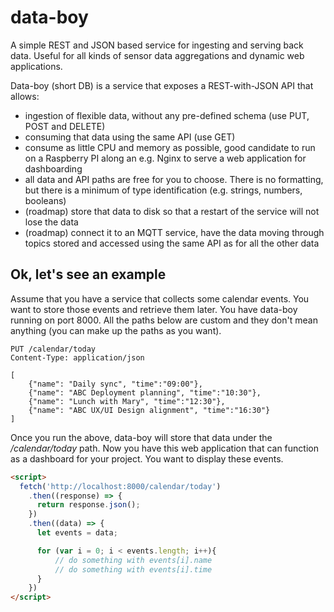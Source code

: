 # data-boy
A simple REST and JSON based service for ingesting and serving back data. Useful for all kinds of sensor data aggregations and dynamic web applications.

Data-boy (short DB) is a service that exposes a REST-with-JSON API that allows:
* ingestion of flexible data, without any pre-defined schema (use PUT, POST and DELETE)
* consuming that data using the same API (use GET)
* consume as little CPU and memory as possible, good candidate to run on a Raspberry PI along an e.g. Nginx to serve a web application for dashboarding
* all data and API paths are free for you to choose. There is no formatting, but there is a minimum of type identification (e.g. strings, numbers, booleans)
* (roadmap) store that data to disk so that a restart of the service will not lose the data
* (roadmap) connect it to an MQTT service, have the data moving through topics stored and accessed using the same API as for all the other data

## Ok, let's see an example

Assume that you have a service that collects some calendar events. You want to store those events and retrieve them later. You have data-boy running on port 8000. All the paths below are custom and they don't mean anything (you can make up the paths as you want).

```text
PUT /calendar/today
Content-Type: application/json

[
    {"name": "Daily sync", "time":"09:00"},
    {"name": "ABC Deployment planning", "time":"10:30"},
    {"name": "Lunch with Mary", "time":"12:30"},
    {"name": "ABC UX/UI Design alignment", "time":"16:30"}
]
```

Once you run the above, data-boy will store that data under the _/calendar/today_ path.
Now you have this web application that can function as a dashboard for your project. You want to display these events.

```html
<script>
  fetch('http://localhost:8000/calendar/today')
    .then((response) => {
      return response.json();
    })
    .then((data) => {
      let events = data;

      for (var i = 0; i < events.length; i++){
          // do something with events[i].name
          // do something with events[i].time
      }
    })
</script>
```